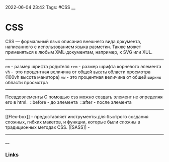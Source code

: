2022-06-04 23:42
Tags: #CSS
__
# CSS
CSS — формальный язык описания внешнего вида документа, написанного с использованием языка разметки. Также может применяться к любым XML-документам, например, к SVG или XUL.

---
`em` - размер шрифта родителя
`rem` - размер шрифта корневого элемента
`vh` -  это процентная величина от общей `высоты` области просмотра (100vh высота манитора)
`vw` -  это процентная величина от общей `ширины` области просмотра

---
Псевдоэлементы
С помощью css можно создать элемент не определяя его в html. 
::before - до элемента 
::after - после элемента

---
[[Flex-box]] - предоставляет инструменты для быстрого создания сложных, гибких макетов, и функции, которые были сложны в традиционных методах CSS.
[[SASS]] - 

---

__
### Links
